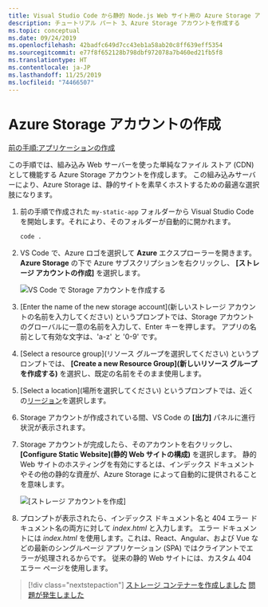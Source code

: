 ```yaml
---
title: Visual Studio Code から静的 Node.js Web サイト用の Azure Storage アカウントを作成する
description: チュートリアル パート 3、Azure Storage アカウントを作成する
ms.topic: conceptual
ms.date: 09/24/2019
ms.openlocfilehash: 42badfc649d7cc43eb1a58ab20c8ff639eff5354
ms.sourcegitcommit: e77f8f652128b798dbf972078a7b460ed21fb5f8
ms.translationtype: HT
ms.contentlocale: ja-JP
ms.lasthandoff: 11/25/2019
ms.locfileid: "74466507"
---
```

# <a name="create-an-azure-storage-account"></a>Azure Storage アカウントの作成

[前の手順:アプリケーションの作成](tutorial-vscode-static-website-node-02.md)

この手順では、組み込み Web サーバーを使った単純なファイル ストア (CDN) として機能する Azure Storage アカウントを作成します。 この組み込みサーバーにより、Azure Storage は、静的サイトを素早くホストするための最適な選択肢になります。

1. 前の手順で作成された `my-static-app` フォルダーから Visual Studio Code を開始します。それにより、そのフォルダーが自動的に開かれます。

    ```bash
    code .
    ```

1. VS Code で、Azure ロゴを選択して **Azure** エクスプローラーを開きます。 **Azure Storage** の下で Azure サブスクリプションを右クリックし、 **[ストレージ アカウントの作成]** を選択します。

    ![VS Code で Storage アカウントを作成する](media/static-website/create-storage-account.png)

1. [Enter the name of the new storage account]\(新しいストレージ アカウントの名前を入力してください\) というプロンプトでは、Storage アカウントのグローバルに一意の名前を入力して、Enter キーを押します。 アプリの名前として有効な文字は、'a-z' と '0-9' です。

1. [Select a resource group]\(リソース グループを選択してください\) というプロンプトでは、 **[Create a new Resource Group]\(新しいリソース グループを作成する\)** を選択し、既定の名前をそのまま使用します。

1. [Select a location]\(場所を選択してください\) というプロンプトでは、近くの[リージョン](https://azure.microsoft.com/regions/)を選択します。

1. Storage アカウントが作成されている間、VS Code の **[出力]** パネルに進行状況が表示されます。

1. Storage アカウントが完成したら、そのアカウントを右クリックし、 **[Configure Static Website]\(静的 Web サイトの構成\)** を選択します。 静的 Web サイトのホスティングを有効にするとは、インデックス ドキュメントやその他の静的な資産が、Azure Storage によって自動的に提供されることを意味します。

    ![[ストレージ アカウントを作成]](media/static-website/configure-static-website.png)

1. プロンプトが表示されたら、インデックス ドキュメント名と 404 エラー ドキュメント名の両方に対して *index.html* と入力します。 エラー ドキュメントには *index.html* を使用します。これは、React、Angular、および Vue などの最新のシングルページ アプリケーション (SPA) ではクライアントでエラーが処理されるからです。 従来の静的 Web サイトには、カスタム 404 エラー ページを使用します。

> [!div class="nextstepaction"]
> [ストレージ コンテナーを作成しました](tutorial-vscode-static-website-node-04.md) [問題が発生しました](https://www.research.net/r/PWZWZ52?tutorial=node-deployment-staticwebsite&step=create-storage)
